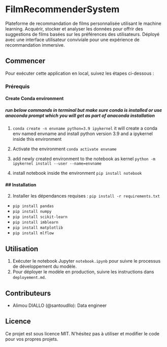 # FilmRecommenderSystem
Plateforme de recommandation de films personnalisée utilisant le machine learning. Acquérir, stocker et analyser les données pour offrir des suggestions de films basées sur les préférences des utilisateurs. Déployé avec une interface utilisateur conviviale pour une expérience de recommandation immersive.



## Commencer

Pour exécuter cette application en local, suivez les étapes ci-dessous :

### Prérequis

#### Create Conda environment

##### run below commands in terminal but make sure conda is installed or use anaconda prompt which you will get as part of anaconda installation

1. `conda create -n envname python=3.9 ipykernel`
it will create a conda env named envname and install python version 3.9 and a ipykernel inside this environment

2. Activate the environment
`conda activate envname`

3. add newly created environment to the notebook as kernel
`python -m ipykernel install --user --name=envname`

4. install notebook inside the environment
`pip install notebook`

#### ## Installation

2. Installer les dépendances requises : `pip install -r requirements.txt`

* `pip install pandas`
* `pip install numpy`
* `pip install scikit-learn`
* `pip install imblearn`
* `pip install matplotlib`
* `pip install mlflow`

## Utilisation

1. Exécuter le notebook Jupyter `notebook.ipynb` pour suivre le processus de développement du modèle.
2. Pour déployer le modèle en production, suivre les instructions dans `deployement.md`.


## Contributeurs

- Alimou DIALLO (@santoudllo): Data engineer


## Licence

Ce projet est sous licence MIT. N'hésitez pas à utiliser et modifier le code pour vos propres projets.